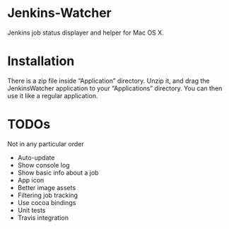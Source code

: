 Jenkins-Watcher
===============

Jenkins job status displayer and helper for Mac OS X.

# Installation

There is a zip file inside “Application” directory. Unzip it, and drag the JenkinsWatcher application to your “Applications” directory. You can then use it like a regular application.

# TODOs

Not in any particular order

- Auto-update
- Show console log
- Show basic info about a job
- App icon
- Better image assets
- Filtering job tracking
- Use cocoa bindings
- Unit tests
- Travis integration
